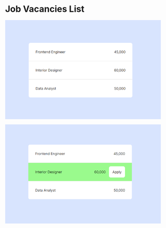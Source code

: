# Job Vacancies List

![Initial view](https://github.com/nslcoder/100-Days-Of-CSS/blob/main/screenshots/job-vacancies-list-before.png)

![After transition view](https://github.com/nslcoder/100-Days-Of-CSS/blob/main/screenshots/job-vacancies-list-after.png)
